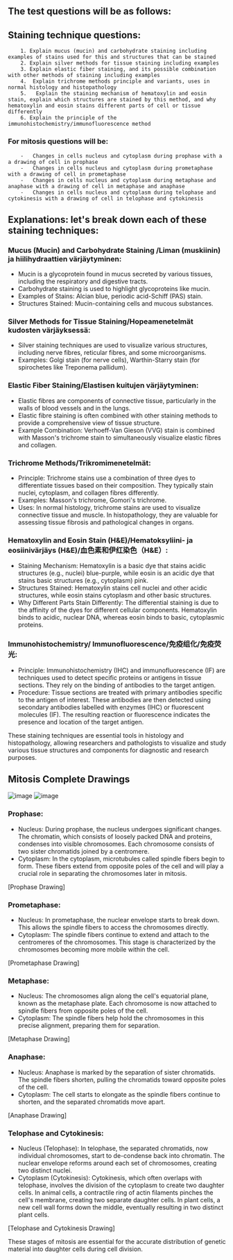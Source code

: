 ## The test questions will be as follows: ##

## Staining technique questions: ##

```
	1. Explain mucus (mucin) and carbohydrate staining including examples of stains used for this and structures that can be stained 
	2. Explain silver methods for tissue staining including examples 
	3. Explain elastic fiber staining, and its possible combination with other methods of staining including examples 
	4.  Explain trichrome methods principle and variants, uses in normal histology and histopathology
	5.   Explain the staining mechanism of hematoxylin and eosin stain, explain which structures are stained by this method, and why hematoxylin and eosin stains different parts of cell or tissue differently
	6. Explain the principle of the immunohistochemistry/immunofluorescence method
```
### For mitosis questions will be: ###

```
	-   Changes in cells nucleus and cytoplasm during prophase with a a drawing of cell in prophase
	-   Changes in cells nucleus and cytoplasm during prometaphase with a drawing of cell in prometaphase
	-   Changes in cells nucleus and cytoplasm during metaphase and anaphase with a drawing of cell in metaphase and anaphase
	-   Changes in cells nucleus and cytoplasm during telophase and cytokinesis with a drawing of cell in telophase and cytokinesis

```
## Explanations: let's break down each of these staining techniques: 

### Mucus (Mucin) and Carbohydrate Staining /Liman (muskiinin) ja hiilihydraattien värjäytyminen:
-  Mucin is a glycoprotein found in mucus secreted by various tissues, including the respiratory and digestive tracts.
- Carbohydrate staining is used to highlight glycoproteins like mucin.
- Examples of Stains: Alcian blue, periodic acid-Schiff (PAS) stain.
- Structures Stained: Mucin-containing cells and mucous substances.
	
### Silver Methods for Tissue Staining/Hopeamenetelmät kudosten värjäyksessä:
-  Silver staining techniques are used to visualize various structures, including nerve fibres, reticular fibres, and some microorganisms.
- Examples: Golgi stain (for nerve cells), Warthin-Starry stain (for spirochetes like Treponema pallidum).
	  
	
### Elastic Fiber Staining/Elastisen kuitujen värjäytyminen:
- Elastic fibres are components of connective tissue, particularly in the walls of blood vessels and in the lungs.
- Elastic fibre staining is often combined with other staining methods to provide a comprehensive view of tissue structure.
- Example Combination: Verhoeff-Van Gieson (VVG) stain is combined with Masson's trichrome stain to simultaneously visualize elastic fibres and collagen.
	
   
### Trichrome Methods/Trikromimenetelmät:
- Principle: Trichrome stains use a combination of three dyes to differentiate tissues based on their composition. They typically stain nuclei, cytoplasm, and collagen fibres differently.
- Examples: Masson's trichrome, Gomori's trichrome.
- Uses: In normal histology, trichrome stains are used to visualize connective tissue and muscle. In histopathology, they are valuable for assessing tissue fibrosis and pathological changes in organs.
	 
   
### Hematoxylin and Eosin Stain (H&E)/Hematoksyliini- ja eosiinivärjäys (H&E)/血色素和伊红染色（H&E）:
- Staining Mechanism: Hematoxylin is a basic dye that stains acidic structures (e.g., nuclei) blue-purple, while eosin is an acidic dye that stains basic structures (e.g., cytoplasm) pink.
- Structures Stained: Hematoxylin stains cell nuclei and other acidic structures, while eosin stains cytoplasm and other basic structures.
- Why Different Parts Stain Differently: The differential staining is due to the affinity of the dyes for different cellular components. Hematoxylin binds to acidic, nuclear DNA, whereas eosin binds to basic, cytoplasmic proteins.
	

### Immunohistochemistry/ Immunofluorescence/免疫组化/免疫荧光:
- Principle: Immunohistochemistry (IHC) and immunofluorescence (IF) are techniques used to detect specific proteins or antigens in tissue sections. They rely on the binding of antibodies to the target antigen.
- Procedure: Tissue sections are treated with primary antibodies specific to the antigen of interest. These antibodies are then detected using secondary antibodies labelled with enzymes (IHC) or fluorescent molecules (IF). The resulting reaction or fluorescence indicates the presence and location of the target antigen.
	 
   
These staining techniques are essential tools in histology and histopathology, allowing researchers and pathologists to visualize and study various tissue structures and components for diagnostic and research purposes.



## Mitosis Complete Drawings ##
![image](https://github.com/pe1l1nl1/23007/assets/19546253/ad529253-e59f-436e-8587-4b3bf92719c3)
![image](https://github.com/pe1l1nl1/23007/assets/19546253/c850fb6a-6c3a-42b5-ad44-9013dcbc07c0)



### Prophase:
-  Nucleus: During prophase, the nucleus undergoes significant changes. The chromatin, which consists of loosely packed DNA and proteins, condenses into visible chromosomes. Each chromosome consists of two sister chromatids joined by a centromere.
- Cytoplasm: In the cytoplasm, microtubules called spindle fibers begin to form. These fibers extend from opposite poles of the cell and will play a crucial role in separating the chromosomes later in mitosis.

[Prophase Drawing]

### Prometaphase:
- Nucleus: In prometaphase, the nuclear envelope starts to break down. This allows the spindle fibers to access the chromosomes directly.
- Cytoplasm: The spindle fibers continue to extend and attach to the centromeres of the chromosomes. This stage is characterized by the chromosomes becoming more mobile within the cell.

[Prometaphase Drawing]

### Metaphase:
- Nucleus: The chromosomes align along the cell's equatorial plane, known as the metaphase plate. Each chromosome is now attached to spindle fibers from opposite poles of the cell.
- Cytoplasm: The spindle fibers help hold the chromosomes in this precise alignment, preparing them for separation.

[Metaphase Drawing]

### Anaphase:
- Nucleus: Anaphase is marked by the separation of sister chromatids. The spindle fibers shorten, pulling the chromatids toward opposite poles of the cell.
- Cytoplasm: The cell starts to elongate as the spindle fibers continue to shorten, and the separated chromatids move apart.

[Anaphase Drawing]

### Telophase and Cytokinesis:
- Nucleus (Telophase): In telophase, the separated chromatids, now individual chromosomes, start to de-condense back into chromatin. The nuclear envelope reforms around each set of chromosomes, creating two distinct nuclei.
- Cytoplasm (Cytokinesis): Cytokinesis, which often overlaps with telophase, involves the division of the cytoplasm to create two daughter cells. In animal cells, a contractile ring of actin filaments pinches the cell's membrane, creating two separate daughter cells. In plant cells, a new cell wall forms down the middle, eventually resulting in two distinct plant cells.

[Telophase and Cytokinesis Drawing]

These stages of mitosis are essential for the accurate distribution of genetic material into daughter cells during cell division.
